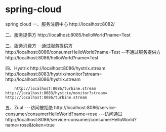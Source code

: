 # spring-cloud
spring cloud
一、服务注册中心
	http://localhost:8082/

二、服务提供方
	http://localhost:8085/helloWorld?name=Test

三、服务消费方
	--通过服务提供方
	http://localhost:8086/consumerHelloWorld?name=Test
	--不通过服务提供方
	http://localhost:8086/helloWorld?name=Test

四、Hystrix
        http://localhost:8086/hystrix.stream
	http://localhost:8083/hystrix/monitor?stream= http://localhost:8086/hystrix.stream
	
        http://localhost:8086/turbine.stream
	http://localhost:8083/hystrix/monitor?stream= http://localhost:8086/turbine.stream

五、Zuul
	---访问被拒绝
	http://localhost:8086/service-consumer/consumerHelloWorld?name=rose
	---访问通过
	http://localhost:8086/service-consumer/consumerHelloWorld?name=rose&token=true 

